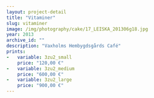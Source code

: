 ```yaml
---
layout: project-detail
title: "Vitaminer"
slug: vitaminer
image: /img/photography/cake/17_LEISKA_201306g18.jpg
year: 2013
archive_id: ""
description: "Vaxholms Hembygdsgårds Café"
prints: 
-   variable: 3zu2_small
    price: "120,00 €"
-   variable: 3zu2_medium
    price: "600,00 €"
-   variable: 3zu2_large
    price: "900,00 €"
---
```

